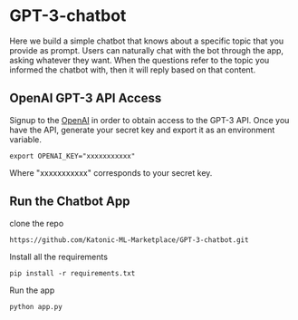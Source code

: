 # GPT-3-chatbot

Here we build a simple chatbot that knows about a specific topic that you provide as prompt. Users can naturally chat with the bot through the app, asking whatever they want. When the questions refer to the topic you informed the chatbot with, then it will reply based on that content.

## OpenAI GPT-3 API Access

Signup to the [OpenAI](https://openai.com/api/) in order to obtain access to the GPT-3 API.
Once you have the API, generate your secret key and export it as an environment variable.

```
export OPENAI_KEY="xxxxxxxxxxx"
```
Where "xxxxxxxxxxx" corresponds to your secret key.

## Run the Chatbot App

clone the repo

```
https://github.com/Katonic-ML-Marketplace/GPT-3-chatbot.git
```
Install all the requirements

```
pip install -r requirements.txt
```

Run the app
```
python app.py
```
